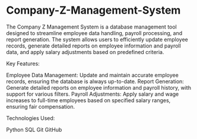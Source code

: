 # Company-Z-Management-System
The Company Z Management System is a database management tool designed to streamline employee data handling, payroll processing, and report generation. The system allows users to efficiently update employee records, generate detailed reports on employee information and payroll data, and apply salary adjustments based on predefined criteria.


Key Features:

Employee Data Management: Update and maintain accurate employee records, ensuring the database is always up-to-date.
Report Generation: Generate detailed reports on employee information and payroll history, with support for various filters.
Payroll Adjustments: Apply salary and wage increases to full-time employees based on specified salary ranges, ensuring fair compensation.


Technologies Used:

Python
SQL
Git
GitHub
